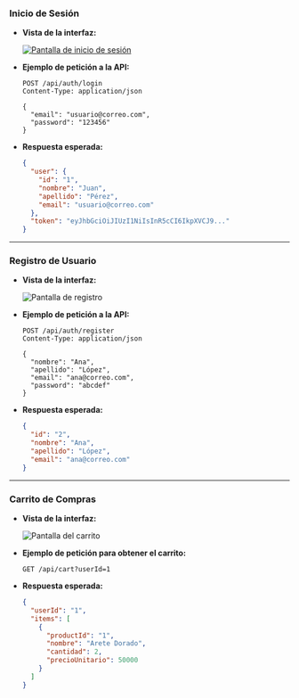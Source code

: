 ### **Inicio de Sesión**

- **Vista de la interfaz:**

  [![Pantalla de inicio de sesión](https://via.placeholder.com/400x200?text=Login+Plena+Studio)](https://capable-kiss.surge.sh/)

- **Ejemplo de petición a la API:**

  ```http
  POST /api/auth/login
  Content-Type: application/json

  {
    "email": "usuario@correo.com",
    "password": "123456"
  }
  ```

- **Respuesta esperada:**

  ```json
  {
    "user": {
      "id": "1",
      "nombre": "Juan",
      "apellido": "Pérez",
      "email": "usuario@correo.com"
    },
    "token": "eyJhbGciOiJIUzI1NiIsInR5cCI6IkpXVCJ9..."
  }
  ```

---

### **Registro de Usuario**

- **Vista de la interfaz:**

  ![Pantalla de registro](https://via.placeholder.com/400x200?text=Registro+Plena+Studio)

- **Ejemplo de petición a la API:**

  ```http
  POST /api/auth/register
  Content-Type: application/json

  {
    "nombre": "Ana",
    "apellido": "López",
    "email": "ana@correo.com",
    "password": "abcdef"
  }
  ```

- **Respuesta esperada:**

  ```json
  {
    "id": "2",
    "nombre": "Ana",
    "apellido": "López",
    "email": "ana@correo.com"
  }
  ```

---

### **Carrito de Compras**

- **Vista de la interfaz:**

  ![Pantalla del carrito](https://via.placeholder.com/400x200?text=Carrito+de+Compras)

- **Ejemplo de petición para obtener el carrito:**

  ```http
  GET /api/cart?userId=1
  ```

- **Respuesta esperada:**

  ```json
  {
    "userId": "1",
    "items": [
      {
        "productId": "1",
        "nombre": "Arete Dorado",
        "cantidad": 2,
        "precioUnitario": 50000
      }
    ]
  }
